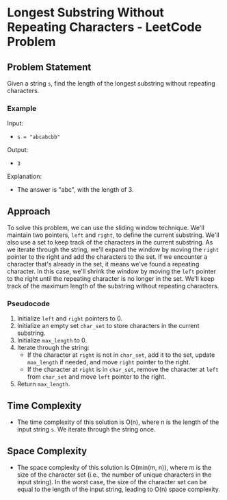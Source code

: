 # Longest Substring Without Repeating Characters - LeetCode Problem

## Problem Statement

Given a string `s`, find the length of the longest substring without repeating characters.

### Example

Input: 
- `s = "abcabcbb"`

Output: 
- `3`

Explanation: 
- The answer is "abc", with the length of 3.

## Approach

To solve this problem, we can use the sliding window technique. We'll maintain two pointers, `left` and `right`, to define the current substring. We'll also use a set to keep track of the characters in the current substring. As we iterate through the string, we'll expand the window by moving the `right` pointer to the right and add the characters to the set. If we encounter a character that's already in the set, it means we've found a repeating character. In this case, we'll shrink the window by moving the `left` pointer to the right until the repeating character is no longer in the set. We'll keep track of the maximum length of the substring without repeating characters.

### Pseudocode

1. Initialize `left` and `right` pointers to 0.
2. Initialize an empty set `char_set` to store characters in the current substring.
3. Initialize `max_length` to 0.
4. Iterate through the string:
   - If the character at `right` is not in `char_set`, add it to the set, update `max_length` if needed, and move `right` pointer to the right.
   - If the character at `right` is in `char_set`, remove the character at `left` from `char_set` and move `left` pointer to the right.
5. Return `max_length`.

## Time Complexity

- The time complexity of this solution is O(n), where n is the length of the input string `s`. We iterate through the string once.

## Space Complexity

- The space complexity of this solution is O(min(m, n)), where m is the size of the character set (i.e., the number of unique characters in the input string). In the worst case, the size of the character set can be equal to the length of the input string, leading to O(n) space complexity.
